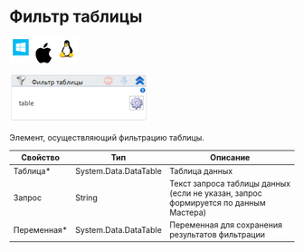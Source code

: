 # Фильтр таблицы

![](<../../../.gitbook/assets/image (100) (1) (235).png>)

![](<../../../.gitbook/assets/image (446).png>)

Элемент, осуществляющий фильтрацию таблицы.

| Свойство     | Тип                   | Описание                                                                            |
| ------------ | --------------------- | ----------------------------------------------------------------------------------- |
| Таблица\*    | System.Data.DataTable | Таблица данных                                                                      |
| Запрос       | String                | Текст запроса таблицы данных (если не указан, запрос формируется по данным Мастера) |
| Переменная\* | System.Data.DataTable | Переменная для сохранения результатов фильтрации                                    |
